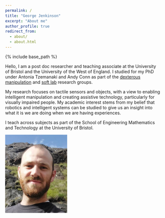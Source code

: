 ```yaml
---
permalink: /
title: "George Jenkinson"
excerpt: "About me"
author_profile: true
redirect_from: 
  - about/
  - about.html
---
```


{% include base_path %}

Hello, I am a post doc researcher and teaching associate at the University of Bristol and the University of the West of England. I studied for my PhD under Antonia Tzemanaki and Andy Conn as part of the [dexterous manipulation](https://www.dexterousrobotlab.com/) and [soft lab](https://www.bristolroboticslab.com/soft-robotics) research groups.

My research focuses on tactile sensors and objects, with a view to enabling intelligent manipulation and creating assistive technology, particularly for visually impaired people. My academic interest stems from my belief that robotics and intelligent systems can be studied to give us an insight into what it is we are doing when we are having experiences.

I teach across subjects as part of the School of Engineering Mathematics and Technology at the University of Bristol.

<img src="/images/Jenkinson_github.jpeg" width="200">

[//]: <> (## News)

[//]: # (This is a comment.) 
